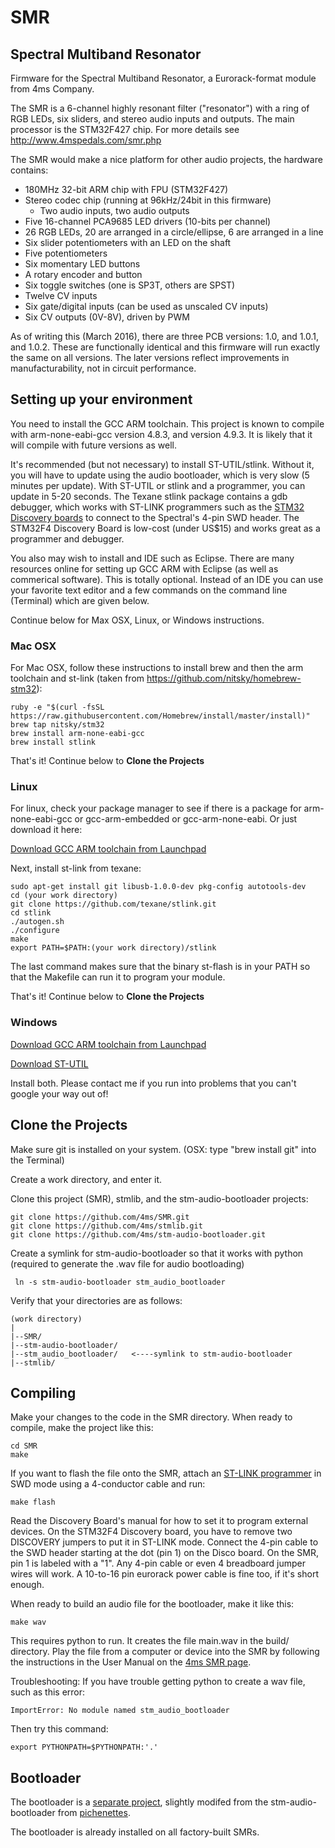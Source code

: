 # SMR
## Spectral Multiband Resonator

Firmware for the Spectral Multiband Resonator, a Eurorack-format module from 4ms Company.

The SMR is a 6-channel highly resonant filter ("resonator") with a ring of RGB LEDs, six sliders, and stereo audio inputs and outputs. The main processor is the STM32F427 chip. For more details see http://www.4mspedals.com/smr.php

The SMR would make a nice platform for other audio projects, the hardware contains:

*	180MHz 32-bit ARM chip with FPU (STM32F427)
*	Stereo codec chip (running at 96kHz/24bit in this firmware)
	*	Two audio inputs, two audio outputs
*	Five 16-channel PCA9685 LED drivers (10-bits per channel)  
*	26 RGB LEDs, 20 are arranged in a circle/ellipse, 6 are arranged in a line  
*	Six slider potentiometers with an LED on the shaft  
*	Five potentiometers  
*	Six momentary LED buttons  
*	A rotary encoder and button  
*	Six toggle switches (one is SP3T, others are SPST)  
*	Twelve CV inputs
*	Six gate/digital inputs (can be used as unscaled CV inputs)
*	Six CV outputs (0V-8V), driven by PWM  
  
As of writing this (March 2016), there are three PCB versions: 1.0, and 1.0.1, and 1.0.2. These are functionally identical and this firmware will run exactly the same on all versions. The later versions reflect improvements in manufacturability, not in circuit performance.

## Setting up your environment
You need to install the GCC ARM toolchain.
This project is known to compile with arm-none-eabi-gcc version 4.8.3, and version 4.9.3. It is likely that it will compile with future versions as well.

It's recommended (but not necessary) to install ST-UTIL/stlink. Without it, you will have to update using the audio bootloader, which is very slow (5 minutes per update).
With ST-UTIL or stlink and a programmer, you can update in 5-20 seconds.
The Texane stlink package contains a gdb debugger, which works with ST-LINK programmers such as the [STM32 Discovery boards](http://www.mouser.com/ProductDetail/STMicroelectronics/STM32F4DISCOVERY/?qs=J2qbEwLrpCGdWLY96ibNeQ%3D%3D&gclid=CKb6u6Cz48cCFZGBfgodfHwH-g&kpid=608656256) to connect to the Spectral's 4-pin SWD header. The STM32F4 Discovery Board is low-cost (under US$15) and works great as a programmer and debugger.

You also may wish to install and IDE such as Eclipse. There are many resources online for setting up GCC ARM with Eclipse (as well as commerical software). This is totally optional. Instead of an IDE you can use your favorite text editor and a few commands on the command line (Terminal) which are given below.

Continue below for Max OSX, Linux, or Windows instructions.


### Mac OSX

For Mac OSX, follow these instructions to install brew and then the arm toolchain and st-link (taken from https://github.com/nitsky/homebrew-stm32):

	ruby -e "$(curl -fsSL https://raw.githubusercontent.com/Homebrew/install/master/install)"
	brew tap nitsky/stm32
	brew install arm-none-eabi-gcc
	brew install stlink

That's it! Continue below to **Clone the Projects**

### Linux

For linux, check your package manager to see if there is a package for arm-none-eabi-gcc or gcc-arm-embedded or gcc-arm-none-eabi. Or just download it here:

[Download GCC ARM toolchain from Launchpad](https://launchpad.net/gcc-arm-embedded/+download)

Next, install st-link from texane:

	sudo apt-get install git libusb-1.0.0-dev pkg-config autotools-dev
	cd (your work directory)
	git clone https://github.com/texane/stlink.git
	cd stlink
	./autogen.sh
	./configure
	make
	export PATH=$PATH:(your work directory)/stlink

The last command makes sure that the binary st-flash is in your PATH so that the Makefile can run it to program your module. 
 
That's it! Continue below to **Clone the Projects**

### Windows
[Download GCC ARM toolchain from Launchpad](https://launchpad.net/gcc-arm-embedded/+download)

[Download ST-UTIL](http://www.st.com/web/en/catalog/tools/PF258168)

Install both. Please contact me if you run into problems that you can't google your way out of! 


## Clone the Projects

Make sure git is installed on your system. (OSX: type "brew install git" into the Terminal)

Create a work directory, and enter it.

Clone this project (SMR), stmlib, and the stm-audio-bootloader projects:

	git clone https://github.com/4ms/SMR.git  
	git clone https://github.com/4ms/stmlib.git
	git clone https://github.com/4ms/stm-audio-bootloader.git
	
Create a symlink for stm-audio-bootloader so that it works with python (required to generate the .wav file for audio bootloading)

     ln -s stm-audio-bootloader stm_audio_bootloader

Verify that your directories are as follows:

	(work directory)
	|  
	|--SMR/  
	|--stm-audio-bootloader/  
	|--stm_audio_bootloader/   <----symlink to stm-audio-bootloader
	|--stmlib/



## Compiling
Make your changes to the code in the SMR directory. When ready to compile, make the project like this:

	cd SMR
	make

If you want to flash the file onto the SMR, attach an [ST-LINK programmer](http://www.st.com/web/catalog/tools/FM116/SC959/SS1532/PF252419) in SWD mode using a 4-conductor cable and run:

	make flash

Read the Discovery Board's manual for how to set it to program external devices. On the STM32F4 Discovery board, you have to remove two DISCOVERY jumpers to put it in ST-LINK mode. Connect the 4-pin cable to the SWD header starting at the dot (pin 1) on the Disco board. On the SMR, pin 1 is labeled with a "1". Any 4-pin cable or even 4 breadboard jumper wires will work. A 10-to-16 pin eurorack power cable is fine too, if it's short enough.

When ready to build an audio file for the bootloader, make it like this:

	make wav

This requires python to run. It creates the file main.wav in the build/ directory. Play the file from a computer or device into the SMR by following the instructions in the User Manual on the [4ms SMR page](http://4mscompany.com/smr.php). 

Troubleshooting: If you have trouble getting python to create a wav file, such as this error:

	ImportError: No module named stm_audio_bootloader

Then try this command:
	
	export PYTHONPATH=$PYTHONPATH:'.'

## Bootloader
The bootloader is a [separate project](https://github.com/4ms/stm-audio-bootloader), slightly modifed from the stm-audio-bootloader from [pichenettes](https://github.com/pichenettes/eurorack). 

The bootloader is already installed on all factory-built SMRs.

